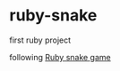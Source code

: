 # ruby-snake
first ruby project

following <a href url="https://diatomenterprises.com/gamedev-on-ruby-why-not/ tutorial">Ruby snake game</a>
